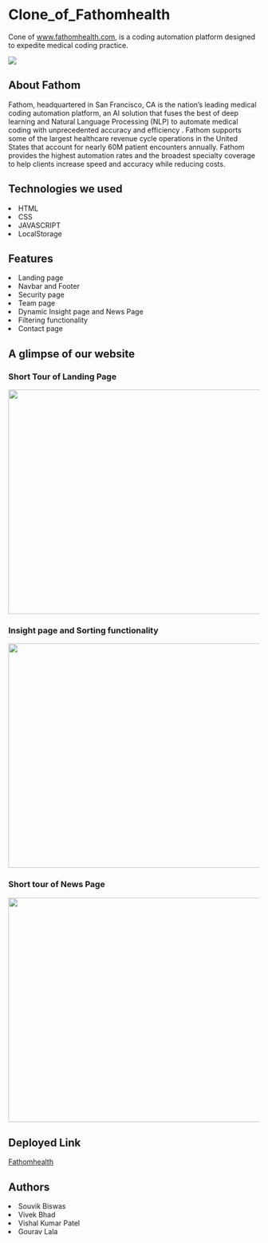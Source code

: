 # Clone_of_Fathomhealth
Cone of www.fathomhealth.com, is a coding automation platform designed to expedite medical coding practice.

<img src="https://assets.website-files.com/5e6c01bb5212506d6c119069/5ee401ee1f08215e6dbf0661_color-lettermark.svg"/>

## About Fathom
<p>Fathom, headquartered in San Francisco, CA is the nation’s leading medical coding automation platform, an AI solution that fuses the best of deep learning and Natural Language Processing (NLP) to automate medical coding with unprecedented accuracy and efficiency . Fathom supports some of the largest healthcare revenue cycle operations in the United States that account for nearly 60M patient encounters annually. Fathom provides the highest automation rates and the broadest specialty coverage to help clients increase speed and accuracy while reducing costs. </p>

## Technologies we used
<li> HTML </li>
<li> CSS </li>
<li> JAVASCRIPT </li>
<li> LocalStorage </li>

## Features

<li> Landing page </li>
<li> Navbar and Footer </li>
<li> Security page </li>
<li> Team page </li>
<li>  Dynamic Insight page and News Page</li>
<li> Filtering functionality </li>
<li> Contact page </li>

## A glimpse of our website


###  Short Tour of Landing Page


<img src="./gif/1.gif" width="900px" height="450px"/>


###  Insight page and Sorting functionality


<img src="./gif/11.gif" width="900px" height="450px"/>



### Short tour of  News Page 


<img src="./gif/22.gif" width="900px" height="450px"/>

## Deployed Link
<a href="https://cheery-snickerdoodle-21f36c.netlify.app/">Fathomhealth</a>

## Authors

<li>Souvik Biswas</li>
<li>Vivek Bhad</li>
<li>Vishal Kumar Patel</li>
<li>Gourav Lala</li>


